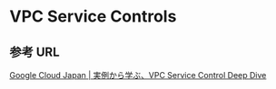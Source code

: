 # VPC Service Controls


## 参考 URL

[Google Cloud Japan | 実例から学ぶ、VPC Service Control Deep Dive](https://www.youtube.com/watch?v=Tx4cIhc2Fqk)
